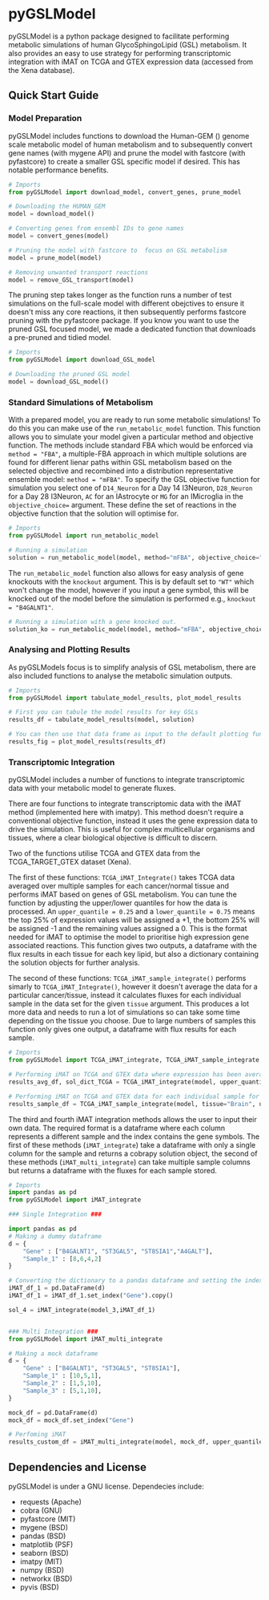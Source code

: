 # pyGSLModel

pyGSLModel is a python package designed to facilitate performing metabolic simulations of human GlycoSphingoLipid (GSL) metabolism. It also provides an easy to use strategy for performing transcriptomic integration with iMAT on TCGA and GTEX expression data (accessed from the Xena database).

## Quick Start Guide

### Model Preparation
pyGSLModel includes functions to download the Human-GEM () genome scale metabolic model of human metabolism and to subsequently convert gene names (with mygene API) and prune the model with fastcore (with pyfastcore) to create a smaller GSL specific model if desired. This has notable performance benefits.

```python
# Imports
from pyGSLModel import download_model, convert_genes, prune_model

# Downloading the HUMAN_GEM
model = download_model()

# Converting genes from ensembl IDs to gene names
model = convert_genes(model)

# Pruning the model with fastcore to  focus on GSL metabolism
model = prune_model(model)

# Removing unwanted transport reactions
model = remove_GSL_transport(model)
```

The pruning step takes longer as the function runs a number of test simulations on the full-scale model with different obejctives to ensure it doesn't miss any core reactions, it then subsequently performs fastcore pruning with the pyfastcore package. If you know you want to use the pruned GSL focused model, we made a dedicated function that downloads a pre-pruned and tidied model.

```python
# Imports
from pyGSLModel import download_GSL_model

# Downloading the pruned GSL model
model = download_GSL_model()
```

### Standard Simulations of Metabolism
With a prepared model, you are ready to run some metabolic simulations!
To do this you can make use of the `run_metabolic_model` function. This function allows you to simulate your model given a particular method and objective function.
The methods include standard FBA which would be enforced via `method = "FBA"`, a multiple-FBA approach in which multiple solutions are found for different lienar paths within GSL metabolism based on the selected objective and recombined into a distribution representative ensemble model: `method = "mFBA"`. To specify the GSL objective function for simulation you select one of `D14_Neuron` for a Day 14 I3Neuron, `D28_Neuron` for a Day 28 I3Neuron, `AC` for an IAstrocyte or `MG` for an IMicroglia in the `objective_choice=` argument. These define the set of reactions in the objective function that the solution will optimise for.

```python
# Imports
from pyGSLModel import run_metabolic_model

# Running a simulation
solution = run_metabolic_model(model, method="mFBA", objective_choice="D14_Neuron")
```

The `run_metabolic_model` function also allows for easy analysis of gene knockouts with the `knockout` argument. This is by default set to `"WT"` which won't change the model, however if you input a gene symbol, this will be knocked out of the model before the simulation is performed e.g., `knockout = "B4GALNT1"`.

```python
# Running a simulation with a gene knocked out.
solution_ko = run_metabolic_model(model, method="mFBA", objective_choice="D14_Neuron", knockout="B4GALNT1")
```

### Analysing and Plotting Results
As pyGSLModels focus is to simplify analysis of GSL metabolism, there are also included functions to analyse the metabolic simulation outputs.

```python
# Imports
from pyGSLModel import tabulate_model_results, plot_model_results

# First you can tabule the model results for key GSLs
results_df = tabulate_model_results(model, solution)

# You can then use that data frame as input to the default plotting function
results_fig = plot_model_results(results_df)
```

### Transcriptomic Integration
pyGSLModel includes a number of functions to integrate transcriptomic data with your metabolic model to generate fluxes.

There are four functions to integrate transcriptomic data with the iMAT method (implemented here with imatpy). This method doesn't require a conventional objective function, instead it uses the gene expression data to drive the simulation. This is useful for complex multicellular organisms and tissues, where a clear biological objective is difficult to discern.

Two of the functions utilise TCGA and GTEX data from the TCGA_TARGET_GTEX dataset (Xena).

The first of these functions: `TCGA_iMAT_Integrate()` takes TCGA data averaged over multiple samples for each cancer/normal tissue and performs iMAT based on genes of GSL metabolism. You can tune the function by adjusting the upper/lower quantiles for how the data is processed. An `upper_quantile = 0.25` and a `lower_quantile = 0.75` means the top 25% of expression values will be assigned a +1, the bottom 25% will be assigned -1 and the remaining values assigned a 0. This is the format needed for iMAT to optimise the model to prioritise high expression gene associated reactions. This function gives two outputs, a dataframe with the flux results in each tissue for each key lipid, but also a dictionary containing the solution objects for further analysis.

The second of these functions: `TCGA_iMAT_sample_integrate()` performs simarly to `TCGA_iMAT_Integrate()`, however it doesn't average the data for a particular cancer/tissue, instead it calculates fluxes for each individual sample in the data set for the given `tissue` argument. This produces a lot more data and needs to run a lot of simulations so can take some time depending on the tissue you choose. Due to large numbers of samples this function only gives one output, a dataframe with flux results for each sample.

```python
# Imports
from pyGSLModel import TCGA_iMAT_integrate, TCGA_iMAT_sample_integrate

# Performing iMAT on TCGA and GTEX data where expression has been averaged across samples of the same disease/tissue
results_avg_df, sol_dict_TCGA = TCGA_iMAT_integrate(model, upper_quantile = 0.25, lower_quantile = 0.75, epsilon=1, threshold=0.01)

# Performing iMAT on TCGA and GTEX data for each individual sample for a given tissue
results_sample_df = TCGA_iMAT_sample_integrate(model, tissue="Brain", upper_quantile = 0.25, lower_quantile=0.75, epsilon=1, threshold=0.01)
```

The third and fourth iMAT integration methods allows the user to input their own data. The required format is a dataframe where each column represents a different sample and the index contains the gene symbols. The first of these methods (`iMAT_integrate`) take a dataframe with only a single column for the sample and returns a cobrapy solution object, the second of these methods (`iMAT_multi_integrate`) can take multiple sample columns but returns a dataframe with the fluxes for each sample stored.

```python
# Imports
import pandas as pd
from pyGSLModel import iMAT_integrate

### Single Integration ###

import pandas as pd
# Making a dummy dataframe
d = {
    "Gene" : ["B4GALNT1", "ST3GAL5", "ST8SIA1","A4GALT"],
    "Sample_1" : [8,6,4,2]
}

# Converting the dictionary to a pandas dataframe and setting the index to Gene
iMAT_df_1 = pd.DataFrame(d)
iMAT_df_1 = iMAT_df_1.set_index("Gene").copy()

sol_4 = iMAT_integrate(model_3,iMAT_df_1)


### Multi Integration ###
from pyGSLModel import iMAT_multi_integrate

# Making a mock dataframe
d = {
    "Gene" : ["B4GALNT1", "ST3GAL5", "ST8SIA1"],
    "Sample_1" : [10,5,1],
    "Sample_2" : [1,5,10],
    "Sample_3" : [5,1,10],
}

mock_df = pd.DataFrame(d)
mock_df = mock_df.set_index("Gene")

# Perfoming iMAT
results_custom_df = iMAT_multi_integrate(model, mock_df, upper_quantile = 0.25, lower_quantile = 0.75, epsilon=1, threshold=0.01)
```

## Dependencies and License
pyGSLModel is under a GNU license.
Dependecies include:
- requests (Apache)
- cobra (GNU)
- pyfastcore (MIT)
- mygene (BSD)
- pandas (BSD)
- matplotlib (PSF)
- seaborn (BSD)
- imatpy (MIT)
- numpy (BSD)
- networkx (BSD)
- pyvis (BSD)